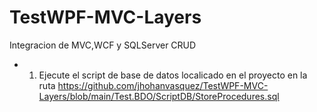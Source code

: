 # TestWPF-MVC-Layers
 Integracion de MVC,WCF y SQLServer CRUD
 
 * 1. Ejecute el script de base de datos localicado en el proyecto en la ruta https://github.com/jhohanvasquez/TestWPF-MVC-Layers/blob/main/Test.BDO/ScriptDB/StoreProcedures.sql
